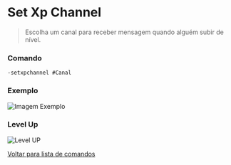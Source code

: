 # Set Xp Channel
> Escolha um canal para receber mensagem quando alguém subir de nível.

### Comando
`-setxpchannel #Canal`

### Exemplo
![Imagem Exemplo](https://github.com/rodycouto/NayaCommands/blob/main/images/setxpchannel.png)

### Level Up
![Level UP](https://github.com/rodycouto/NayaCommands/blob/main/images/Level%20up.png)

[Voltar para lista de comandos](https://github.com/rodycouto/NayaCommands/blob/main/README.md)